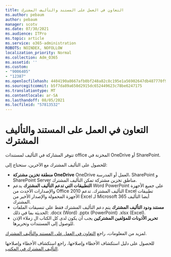 ```yaml
---
title: التعاون في العمل على المستند والتأليف المشترك
ms.author: pebaum
author: pebaum
manager: scotv
ms.date: 07/30/2021
ms.audience: ITPro
ms.topic: article
ms.service: o365-administration
ROBOTS: NOINDEX, NOFOLLOW
localization_priority: Normal
ms.collection: Adm_O365
ms.assetid: ''
ms.custom:
- "9006405"
- "12387"
ms.openlocfilehash: 4404190a8667afb0bf248a82c8c195e1a56902647db487770f93888445182b2d
ms.sourcegitcommit: b5f7da89a650d2915dc652449623c78be6247175
ms.translationtype: MT
ms.contentlocale: ar-SA
ms.lasthandoff: 08/05/2021
ms.locfileid: "57813532"
---
```

# <a name="document-collaboration-and-co-authoring"></a>التعاون في العمل على المستند والتأليف المشترك

تتوفر المشاركة في التأليف لمستندات office المخزنة في OneDrive أو SharePoint. 

للحصول على التأليف المشترك مع الآخرين، ستحتاج إلى:    

- **منطقة تخزين مشتركة OneDrive** OneDrive العمل أو المدرسة، SharePoint و SharePoint Server مناطق تخزين مشتركة تمكن التأليف المشترك.
- **التطبيقات التي تدعم التأليف المشترك** يدعم Word PowerPoint على جميع الأجهزة والإصدارات الأحدث من Office 2010 التأليف المشترك. تدعم Excel تطبيقات الأجهزة المحمولة والإصدار الأخير من Excel لـ Microsoft 365 أيضا التأليف المشترك.
- **مستند ودود التأليف المشترك** يتم دعم التأليف المشترك فقط على تنسيقات الملفات الحديثة بما في ذلك: .docx (Word) .pptx (PowerPoint) .xlsx (Excel).
- **تحرير الأذونات للمؤلفين المشتركين** يجب أن يكون لدى كل الكتاب ال زملاء الإذن للوصول إلى المستندات وتحريرها.

لمزيد من المعلومات، راجع [التعاون في العمل على المستند والتأليف المشترك](https://support.microsoft.com/office/document-collaboration-and-co-authoring-ee1509b4-1f6e-401e-b04a-782d26f564a4).

للحصول على دليل استكشاف الأخطاء وإصلاحها، راجع استكشاف الأخطاء وإصلاحها [التأليف المشترك في المكتب](https://support.microsoft.com/office/troubleshoot-co-authoring-in-office-bd481512-3f3a-4b6d-b7eb-ebf9d3626ae7).

